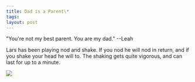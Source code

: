 ```yaml
---
title: Dad is a Parent\*
tags: 
layout: post
---
```


"You're not my best parent. You are my dad." --Leah

Lars has been playing nod and shake.  If you nod he will nod in return, and if you shake your head he will to. The shaking gets quite vigorous, and can last for up to a minute.

<img src="http://www.fuzzymonk.com/photos/cache/leah_and_lars/IMG_0623.JPG_595.jpg" class="photo" />
